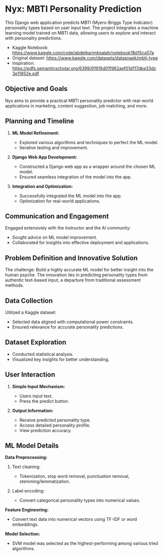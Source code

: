 # Nyx: MBTI Personality Prediction
This Django web application predicts MBTI (Myers-Briggs Type Indicator) personality types based on user input text. The project integrates a machine learning model trained on MBTI data, allowing users to explore and interact with personality predictions.

   - Kaggle Notebook: https://www.kaggle.com/code/abdelkarimbsalah/notebook18d15ca57a
   - Original dataset: https://www.kaggle.com/datasets/datasnaek/mbti-type
   - Inspiration: https://pdfs.semanticscholar.org/6399/91916d01f962aef01d117dbe33dc3e11852e.pdf

## Objective and Goals
Nyx aims to provide a practical MBTI personality predictor with real-world applications in marketing, content suggestion, job matching, and more.


## Planning and Timeline
1. **ML Model Refinement:**
   - Explored various algorithms and techniques to perfect the ML model.
   - Iterative testing and improvement.

2. **Django Web App Development:**
   - Constructed a Django web app as a wrapper around the chosen ML model.
   - Ensured seamless integration of the model into the app.

3. **Integration and Optimization:**
   - Successfully integrated the ML model into the app.
   - Optimization for real-world applications.

## Communication and Engagement
Engaged extensively with the instructor and the AI community:
- Sought advice on ML model improvement.
- Collaborated for insights into effective deployment and applications.

## Problem Definition and Innovative Solution
The challenge: Build a highly accurate ML model for better insight into the human psyche. The innovation lies in predicting personality types from authentic text-based input, a departure from traditional assessment methods.

## Data Collection
Utilized a Kaggle dataset:
- Selected data aligned with computational power constraints.
- Ensured relevance for accurate personality predictions.

## Dataset Exploration
- Conducted statistical analysis.
- Visualized key insights for better understanding.

## User Interaction
1. **Simple Input Mechanism:**
   - Users input text.
   - Press the predict button.

2. **Output Information:**
   - Receive predicted personality type.
   - Access detailed personality profile.
   - View prediction accuracy.

## ML Model Details
**Data Preprocessing:**
1. Text cleaning:
   - Tokenization, stop word removal, punctuation removal, stemming/lemmatization.

2. Label encoding:
   - Convert categorical personality types into numerical values.

**Feature Engineering:**
- Convert text data into numerical vectors using TF-IDF or word embeddings.

**Model Selection:**
- SVM model was selected as the highest-performing among various tried algorithms.
